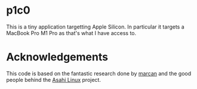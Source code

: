 # p1c0

This is a tiny application targetting Apple Silicon. In particular it targets a MacBook Pro M1 Pro as that's what I have access to.

# Acknowledgements
 
This code is based on the fantastic research done by [marcan](https://github.com/marcan) and the good people behind the [Asahi Linux](https://github.com/AsahiLinux) project.
